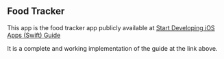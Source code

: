 ## Food Tracker

This app is the food tracker app publicly available at 
[Start Developing iOS Apps (Swift) Guide](https://developer.apple.com/library/content/referencelibrary/GettingStarted/DevelopiOSAppsSwift/index.html#//apple_ref/doc/uid/TP40015214)

It is a complete and working implementation of the guide at the link above.
